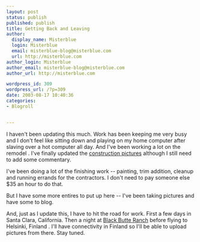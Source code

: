 ```yaml
---
layout: post
status: publish
published: publish
title: Getting Back and Leaving
author:
  display_name: Misterblue
  login: Misterblue
  email: misterblue-blog@misterblue.com
  url: http://misterblue.com
author_login: Misterblue
author_email: misterblue-blog@misterblue.com
author_url: http://misterblue.com

wordpress_id: 309
wordpress_url: /?p=309
date: 2003-08-17 10:40:36
categories:
- Blogroll


---
```

<p>
I haven't been updating this much.
Work has been keeping me very busy and I don't feel like sitting down and playing on my home computer after slaving over a hot computer all day.
And I've been working a lot on the
remodel
.
I've finally updated the
<a href="http://pics.misterblue.com/200303-Remodel/Construction/">construction pictures</a>
although I still need to add some commentary.
</p>
<p>
I've been doing a lot of the finishing work -- painting, trim addition, cleanup and running errands for the contractors. 
I don't need to pay someone else $35 an hour to do that.
</p>
<p>
But I have some more entires to put up here -- I've been taking pictures and have some to blog.
</p>
<p>
And, just as I update this, I have to hit the road for work.
First a few days in
Santa Clara, California.
Then a night at
<a href="http://www.blackbutteranch.com/">Black Butte Ranch</a>
before flying to
Helsinki, Finland
.
I'll have connectivity in Finland so I'll be able to upload pictures from
there.
Stay tuned.
</p>
